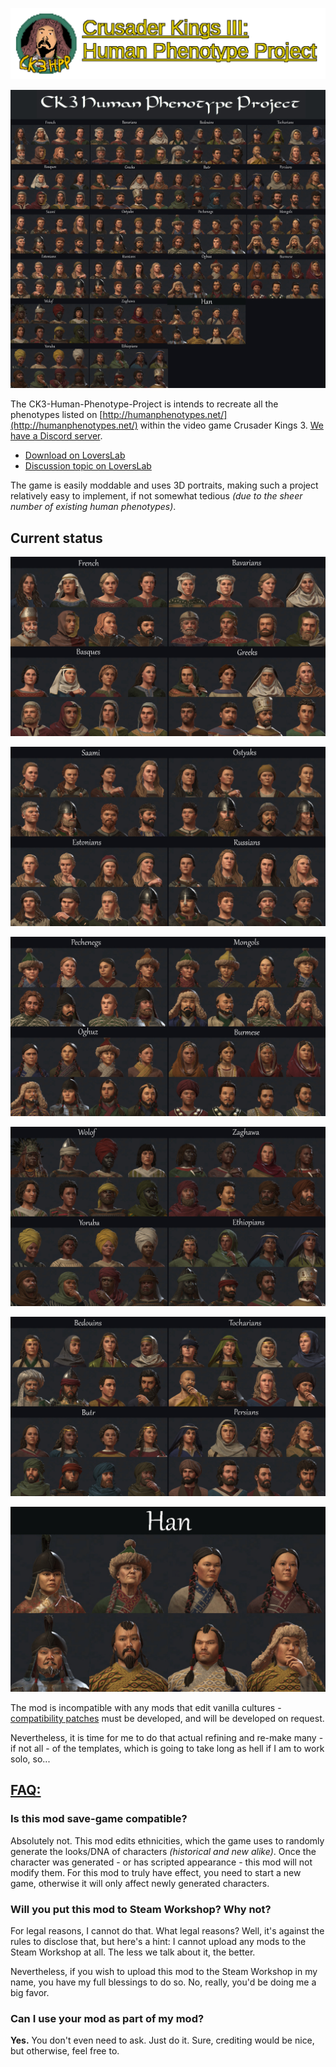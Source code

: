 ![Title](https://raw.githubusercontent.com/Metalhead33/CK3-Human-Phenotype-Project/main/titleBig.png)

![Thumbnail](https://raw.githubusercontent.com/Metalhead33/CK3-Human-Phenotype-Project/main/thumbnail.jpg)

The CK3-Human-Phenotype-Project is intends to recreate all the phenotypes listed on [http://humanphenotypes.net/](http://humanphenotypes.net/) within the video game Crusader Kings 3. [We have a Discord server](https://discord.gg/BUFPauXcax).

* [Download on LoversLab](https://www.loverslab.com/files/file/14719-ck3-human-phenotype-project/)
* [Discussion topic on LoversLab](https://www.loverslab.com/topic/155336-mod-ck3-human-phenotype-project/)

The game is easily moddable and uses 3D portraits, making such a project relatively easy to implement, if not somewhat tedious *(due to the sheer number of existing human phenotypes)*.

## Current status

![Thumbnail](https://raw.githubusercontent.com/Metalhead33/CK3-Human-Phenotype-Project/main/1.jpg)

![Thumbnail](https://raw.githubusercontent.com/Metalhead33/CK3-Human-Phenotype-Project/main/2.jpg)

![Thumbnail](https://raw.githubusercontent.com/Metalhead33/CK3-Human-Phenotype-Project/main/3.jpg)

![Thumbnail](https://raw.githubusercontent.com/Metalhead33/CK3-Human-Phenotype-Project/main/4.jpg)

![Thumbnail](https://raw.githubusercontent.com/Metalhead33/CK3-Human-Phenotype-Project/main/5.jpg)

![Thumbnail](https://raw.githubusercontent.com/Metalhead33/CK3-Human-Phenotype-Project/main/6.jpg)

The mod is incompatible with any mods that edit vanilla cultures - [compatibility patches](https://git.sonck.nl/metalhead/paradox-mods/ck3-human-phenotype-project-compatibility-patches) must be developed, and will be developed on request.

Nevertheless, it is time for me to do that actual refining and re-make many - if not all - of the templates, which is going to take long as hell if I am to work solo, so... 

## <u>**FAQ:**</u>

### **Is this mod save-game compatible?**

Absolutely not. This mod edits ethnicities, which the game uses to randomly generate the looks/DNA of characters *(historical and new alike)*. Once the character was generated - or has scripted appearance - this mod will not modify them. For this mod to truly have effect, you need to start a new game, otherwise it will only affect newly generated characters.


### **Will you put this mod to Steam Workshop? Why not?**

For legal reasons, I cannot do that. What legal reasons? Well, it's against the rules to disclose that, but here's a hint: I cannot upload any mods to the Steam Workshop at all. The less we talk about it, the better.

Nevertheless, if you wish to upload this mod to the Steam Workshop in my name, you have my full blessings to do so. No, really, you'd be doing me a big favor.

### **Can I use your mod as part of my mod?**

**Yes.** You don't even need to ask. Just do it. Sure, crediting would be nice, but otherwise, feel free to.
